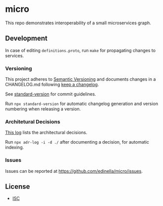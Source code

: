 # micro

This repo demonstrates interoperability of a small microservices graph.

## Development

In case of editing `definitions.proto`, run `make` for propagating changes to services.

### Versioning

This project adheres to [Semantic Versioning](https://semver.org) and documents changes in a CHANGELOG.md following [keep a changelog](http://keepachangelog.com).

See [standard-version](https://github.com/conventional-changelog/standard-version) for commit guidelines.

Run `npx standard-version` for automatic changelog generation and version numbering when releasing a version.

### Architetural Decisions

[This log](./docs/adr/index.md) lists the architectural decisions.

Run `npx adr-log -i -d ./` after documenting a decision, for automatic indexing.

### Issues

Issues can be reported at https://github.com/edinella/micro/issues.

## License

- [ISC](./LICENSE)
